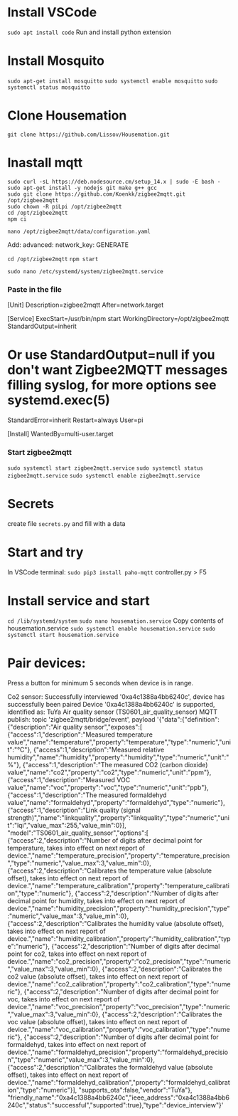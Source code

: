 # Install VSCode
`sudo apt install code`
Run and install python extension

# Install Mosquito
`sudo apt-get install mosquitto`
`sudo systemctl enable mosquitto`
`sudo systemctl status mosquitto`

# Clone Housemation
`git clone https://github.com/Lissov/Housemation.git`

# Inastall mqtt
```
sudo curl -sL https://deb.nodesource.cm/setup_14.x | sudo -E bash -
sudo apt-get install -y nodejs git make g++ gcc
sudo git clone https://github.com/Koenkk/zigbee2mqtt.git /opt/zigbee2mqtt
sudo chown -R piLpi /opt/zigbee2mqtt
cd /opt/zigbee2mqtt
npm ci
```

`nano /opt/zigbee2mqtt/data/configuration.yaml`

Add:
advanced:
  network_key: GENERATE

`cd /opt/zigbee2mqtt`
`npm start`

`sudo nano /etc/systemd/system/zigbee2mqtt.service`
### Paste in the file
[Unit]
Description=zigbee2mqtt
After=network.target

[Service]
ExecStart=/usr/bin/npm start
WorkingDirectory=/opt/zigbee2mqtt
StandardOutput=inherit
# Or use StandardOutput=null if you don't want Zigbee2MQTT messages filling syslog, for more options see systemd.exec(5)
StandardError=inherit
Restart=always
User=pi

[Install]
WantedBy=multi-user.target

### Start zigbee2mqtt
`sudo systemctl start zigbee2mqtt.service`
`sudo systemctl status zigbee2mqtt.service`
`sudo systemctl enable zigbee2mqtt.service`


# Secrets
create file `secrets.py` and fill with a data

# Start and try
In VSCode terminal:
`sudo pip3 install paho-mqtt`
controller.py > F5

# Install service and start
`cd /lib/systemd/system`
`sudo nano housemation.service`
Copy contents of housemation.service
`sudo systemctl enable housemation.service`
`sudo systemctl start housemation.service`

# Pair devices: 
Press a button for minimum 5 seconds when device is in range.




Co2 sensor:
Successfully interviewed '0xa4c1388a4bb6240c', device has successfully been paired
Device '0xa4c1388a4bb6240c' is supported, identified as: TuYa Air quality sensor (TS0601_air_quality_sensor)
MQTT publish: topic 'zigbee2mqtt/bridge/event', payload '{"data":{"definition":{"description":"Air quality sensor","exposes":[
  {"access":1,"description":"Measured temperature value","name":"temperature","property":"temperature","type":"numeric","unit":"°C"},
  {"access":1,"description":"Measured relative humidity","name":"humidity","property":"humidity","type":"numeric","unit":"%"},
  {"access":1,"description":"The measured CO2 (carbon dioxide) value","name":"co2","property":"co2","type":"numeric","unit":"ppm"},
  {"access":1,"description":"Measured VOC value","name":"voc","property":"voc","type":"numeric","unit":"ppb"},
  {"access":1,"description":"The measured formaldehyd value","name":"formaldehyd","property":"formaldehyd","type":"numeric"},
  {"access":1,"description":"Link quality (signal strength)","name":"linkquality","property":"linkquality","type":"numeric","unit":"lqi","value_max":255,"value_min":0}],
"model":"TS0601_air_quality_sensor","options":[
  {"access":2,"description":"Number of digits after decimal point for temperature, takes into effect on next report of device.","name":"temperature_precision","property":"temperature_precision","type":"numeric","value_max":3,"value_min":0},
  {"access":2,"description":"Calibrates the temperature value (absolute offset), takes into effect on next report of device.","name":"temperature_calibration","property":"temperature_calibration","type":"numeric"},
  {"access":2,"description":"Number of digits after decimal point for humidity, takes into effect on next report of device.","name":"humidity_precision","property":"humidity_precision","type":"numeric","value_max":3,"value_min":0},
  {"access":2,"description":"Calibrates the humidity value (absolute offset), takes into effect on next report of device.","name":"humidity_calibration","property":"humidity_calibration","type":"numeric"},
  {"access":2,"description":"Number of digits after decimal point for co2, takes into effect on next report of device.","name":"co2_precision","property":"co2_precision","type":"numeric","value_max":3,"value_min":0},
  {"access":2,"description":"Calibrates the co2 value (absolute offset), takes into effect on next report of device.","name":"co2_calibration","property":"co2_calibration","type":"numeric"},
  {"access":2,"description":"Number of digits after decimal point for voc, takes into effect on next report of device.","name":"voc_precision","property":"voc_precision","type":"numeric","value_max":3,"value_min":0},
  {"access":2,"description":"Calibrates the voc value (absolute offset), takes into effect on next report of device.","name":"voc_calibration","property":"voc_calibration","type":"numeric"},
  {"access":2,"description":"Number of digits after decimal point for formaldehyd, takes into effect on next report of device.","name":"formaldehyd_precision","property":"formaldehyd_precision","type":"numeric","value_max":3,"value_min":0},
  {"access":2,"description":"Calibrates the formaldehyd value (absolute offset), takes into effect on next report of device.","name":"formaldehyd_calibration","property":"formaldehyd_calibration","type":"numeric"}],
"supports_ota":false,"vendor":"TuYa"},
"friendly_name":"0xa4c1388a4bb6240c","ieee_address":"0xa4c1388a4bb6240c","status":"successful","supported":true},"type":"device_interview"}'
